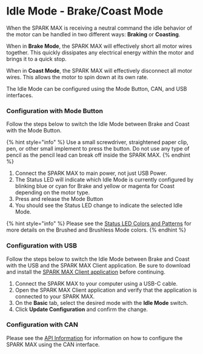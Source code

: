 # Idle Mode - Brake/Coast Mode

When the SPARK MAX is receiving a neutral command the idle behavior of the motor can be handled in two different ways: **Braking** or **Coasting**.

When in **Brake Mode**, the SPARK MAX will effectively short all motor wires together. This quickly dissipates any electrical energy within the motor and brings it to a quick stop.

When in **Coast Mode**, the SPARK MAX will effectively disconnect all motor wires. This allows the motor to spin down at its own rate.

The Idle Mode can be configured using the Mode Button, CAN, and USB interfaces.

### Configuration with Mode Button

Follow the steps below to switch the Idle Mode between Brake and Coast with the Mode Button.

{% hint style="info" %}
Use a small screwdriver, straightened paper clip, pen, or other small implement to press the button. Do not use any type of pencil as the pencil lead can break off inside the SPARK MAX.
{% endhint %}

1. Connect the SPARK MAX to main power, not just USB Power.
2. The Status LED will indicate which Idle Mode is currently configured by blinking blue or cyan for Brake and yellow or magenta for Coast depending on the motor type.
3. Press and release the Mode Button
4. You should see the Status LED change to indicate the selected Idle Mode.

{% hint style="info" %}
Please see the [Status LED Colors and Patterns](../status-led.md) for more details on the Brushed and Brushless Mode colors.
{% endhint %}

### Configuration with USB

Follow the steps below to switch the Idle Mode between Brake and Coast with the USB and the SPARK MAX Client application. Be sure to download and install the [SPARK MAX Client application](../spark-max-client/getting-started-with-the-spark-max-client/) before continuing.

1. Connect the SPARK MAX to your computer using a USB-C cable.
2. Open the SPARK MAX Client application and verify that the application is connected to your SPARK MAX.
3. On the **Basic** tab, select the desired mode with the **Idle Mode** switch.
4. Click **Update Configuration** and confirm the change.

### Configuration with CAN

Please see the [API Information](../software-resources/spark-max-api-information.md) for information on how to configure the SPARK MAX using the CAN interface. 

